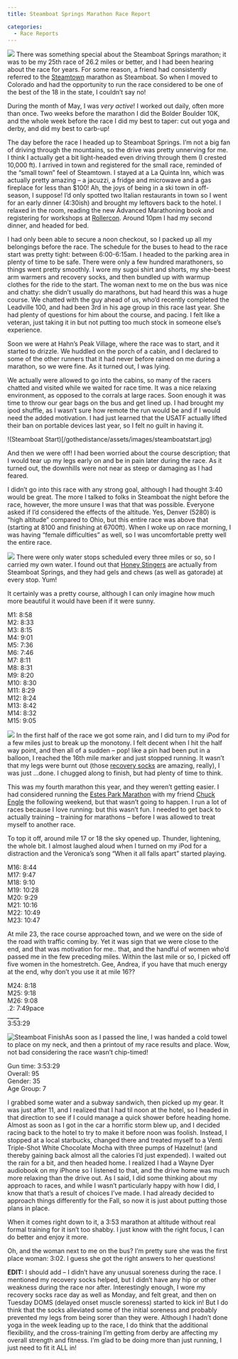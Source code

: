 ```yaml
---
title: Steamboat Springs Marathon Race Report

categories:
  - Race Reports
---
```

![](/gothedistance/assets/images/bestmarathonlogo_2006_color.gif)
There was something special about the Steamboat Springs marathon; it was to be my 25th race of 26.2 miles or better, and I had been hearing about the race for years. For some reason, a friend had consistently referred to the [Steamtown](/gothedistance/2005-10-steamtown-race-report/) marathon as Steamboat. So when I moved to Colorado and had the opportunity to run the race considered to be one of the best of the 18 in the state, I couldn&#8217;t say no!

During the month of May, I was _very active_! I worked out daily, often more than once. Two weeks before the marathon I did the Bolder Boulder 10K, and the whole week before the race I did my best to taper: cut out yoga and derby, and did my best to carb-up!

The day before the race I headed up to Steamboat Springs. I&#8217;m not a big fan of driving through the mountains, so the drive was pretty unnerving for me. I think I actually get a bit light-headed even driving through them (I crested 10,000 ft). I arrived in town and registered for the small race, reminded of the &#8220;small town&#8221; feel of Steamtown. I stayed at a La Quinta Inn, which was actually pretty amazing &#8211; a jacuzzi, a fridge and microwave and a gas fireplace for less than $100! Ah, the joys of being in a ski town in off-season, I suppose! I&#8217;d only spotted two Italian restaurants in town so I went for an early dinner (4:30ish) and brought my leftovers back to the hotel. I relaxed in the room, reading the new Advanced Marathoning book and registering for workshops at [Rollercon](http://www.rollercon.net). Around 10pm I had my second dinner, and headed for bed. 

I had only been able to secure a noon checkout, so I packed up all my belongings before the race. The schedule for the buses to head to the race start was pretty tight: between 6:00-6:15am. I headed to the parking area in plenty of time to be safe. There were only a few hundred marathoners, so things went pretty smoothly. I wore my sugoi shirt and shorts, my she-beest arm warmers and recovery socks, and then bundled up with warmup clothes for the ride to the start. The woman next to me on the bus was nice and chatty: she didn&#8217;t usually do marathons, but had heard this was a huge course. We chatted with the guy ahead of us, who&#8217;d recently completed the Leadville 100, and had been 3rd in his age group in this race last year. She had plenty of questions for him about the course, and pacing. I felt like a veteran, just taking it in but not putting too much stock in someone else&#8217;s experience.

Soon we were at Hahn&#8217;s Peak Village, where the race was to start, and it started to drizzle. We huddled on the porch of a cabin, and I declared to some of the other runners that it had never before rained on me during a marathon, so we were fine. As it turned out, I was lying. 

We actually were allowed to go into the cabins, so many of the racers chatted and visited while we waited for race time. It was a nice relaxing environment, as opposed to the corrals at large races. Soon enough it was time to throw our gear bags on the bus and get lined up. I had brought my ipod shuffle, as I wasn&#8217;t sure how remote the run would be and if I would need the added motivation. I had just learned that the USATF actually lifted their ban on portable devices last year, so I felt no guilt in having it. 

!(Steamboat Start)[/gothedistance/assets/images/steamboatstart.jpg)

And then we were off! I had been worried about the course description; that I would tear up my legs early on and be in pain later during the race. As it turned out, the downhills were not near as steep or damaging as I had feared. 

I didn&#8217;t go into this race with any strong goal, although I had thought 3:40 would be great. The more I talked to folks in Steamboat the night before the race, however, the more unsure I was that that was possible. Everyone asked if I&#8217;d considered the effects of the altitude. Yes, Denver (5280) is &#8220;high altitude&#8221; compared to Ohio, but this entire race was above that (starting at 8100 and finishing at 6700ft). When I woke up on race morning, I was having &#8220;female difficulties&#8221; as well, so I was uncomfortable pretty well the entire race.

![](/gothedistance/assets/images/steamtown1.jpg)
There were only water stops scheduled every three miles or so, so I carried my own water. I found out that <a href="http://www.honeystinger.com/" rel="nofollow">Honey Stingers</a> are actually from Steamboat Springs, and they had gels and chews (as well as gatorade) at every stop. Yum! 

It certainly was a pretty course, although I can only imagine how much more beautiful it would have been if it were sunny. 

M1: 8:58  
M2: 8:33  
M3: 8:15  
M4: 9:01  
M5: 7:36  
M6: 7:46  
M7: 8:11  
M8: 8:31  
M9: 8:20  
M10: 8:30  
M11: 8:29  
M12: 8:24  
M13: 8:42  
M14: 8:32  
M15: 9:05

![](/gothedistance/assets/images/balloonpinpop-150x150.jpg")
In the first half of the race we got some rain, and I did turn to my iPod for a few miles just to break up the monotony. I felt decent when I hit the half way point, and then all of a sudden &#8211; pop! like a pin had been put in a balloon, I reached the 16th mile marker and just stopped running. It wasn&#8217;t that my legs were burnt out (those [recovery socks](http://recoverysock.com/) are amazing, really), I was just &#8230;done. I chugged along to finish, but had plenty of time to think. 

This was my fourth marathon this year, and they weren&#8217;t getting easier. I had considered running the [Estes Park Marathon](http://www.epmarathon.org/) with my friend [Chuck Engle](http://www.marathonjunkie.com) the following weekend, but that wasn&#8217;t going to happen. I run a lot of races because I love running: but this wasn&#8217;t fun. I needed to get back to actually training &#8211; training for marathons &#8211; before I was allowed to treat myself to another race. 

To top it off, around mile 17 or 18 the sky opened up. Thunder, lightening, the whole bit. I almost laughed aloud when I turned on my iPod for a distraction and the Veronica&#8217;s song &#8220;When it all falls apart&#8221; started playing. 

M16: 8:44  
M17: 9:47  
M18: 9:10  
M19: 10:28  
M20: 9:29  
M21: 10:16  
M22: 10:49  
M23: 10:47

At mile 23, the race course approached town, and we were on the side of the road with traffic coming by. Yet it was sign that we were close to the end, and that was motivation for me.. that, and the handful of women who&#8217;d passed me in the few preceding miles. Within the last mile or so, I picked off five women in the homestretch. Gee, Andrea, if you have that much energy at the end, why don&#8217;t you use it at mile 16??

M24: 8:18  
M25: 9:18  
M26: 9:08  
.2: 7:49pace  
\___\___\___\___  
3:53:29

![Steamboat Finish](/gothedistance/assets/images/steamboat2.jpg)As soon as I passed the line, I was handed a cold towel to place on my neck, and then a printout of my race results and place. Wow, not bad considering the race wasn&#8217;t chip-timed!

Gun time: 3:53:29  
Overall: 95  
Gender: 35  
Age Group: 7

I grabbed some water and a subway sandwich, then picked up my gear. It was just after 11, and I realized that I had til noon at the hotel, so I headed in that direction to see if I could manage a quick shower before heading home. Almost as soon as I got in the car a horrific storm blew up, and I decided racing back to the hotel to try to make it before noon was foolish. Instead, I stopped at a local starbucks, changed there and treated myself to a Venti Triple-Shot White Chocolate Mocha with three pumps of Hazelnut! (and thereby gaining back almost all the calories I&#8217;d just expended). I waited out the rain for a bit, and then headed home. I realized I had a Wayne Dyer audiobook on my iPhone so I listened to that, and the drive home was much more relaxing than the drive out. As I said, I did some thinking about my approach to races, and while I wasn&#8217;t particularly happy with how I did, I know that that&#8217;s a result of choices I&#8217;ve made. I had already decided to approach things differently for the Fall, so now it is just about putting those plans in place. 

When it comes right down to it, a 3:53 marathon at altitude without real formal training for it isn&#8217;t too shabby. I just know with the right focus, I can do better and enjoy it more.

Oh, and the woman next to me on the bus? I&#8217;m pretty sure she was the first place woman: 3:02. I guess she got the right answers to her questions!

**EDIT:** I should add &#8211; I didn&#8217;t have any unusual soreness during the race. I mentioned my recovery socks helped, but I didn&#8217;t have any hip or other weakness during the race nor after. Interestingly enough, I wore my recovery socks race day as well as Monday, and felt great, and then on Tuesday DOMS (delayed onset muscle soreness) started to kick in! But I do think that the socks alleviated some of the initial soreness and probably prevented my legs from being sorer than they were. Although I hadn&#8217;t done yoga in the week leading up to the race, I do think that the additional flexibility, and the cross-training I&#8217;m getting from derby are affecting my overall strength and fitness. I&#8217;m glad to be doing more than just running, I just need to fit it ALL in!